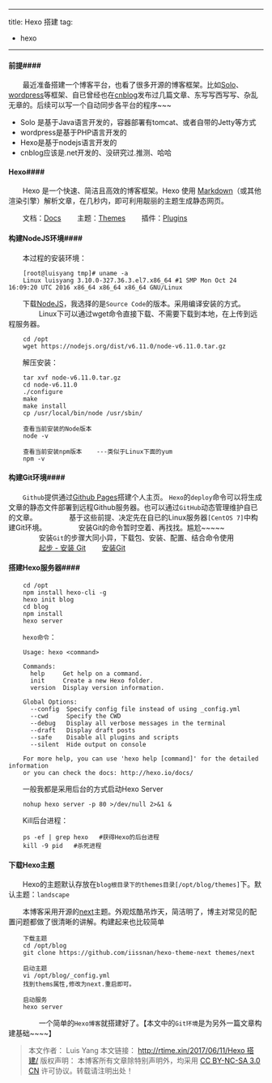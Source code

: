 
---
title: Hexo 搭建
tag:
   - hexo
---

#### 前提####

　　最近准备搭建一个博客平台，也看了很多开源的博客框架。比如[Solo](https://github.com/b3log/solo)、[wordpress](https://wordpress.org/)等框架、自已曾经也在[cnblog](http://www.cnblogs.com/LuisYang/)发布过几篇文章、东写写西写写、杂乱无章的。后续可以写一个自动同步各平台的程序~~~

- Solo 是基于Java语言开发的，容器部署有tomcat、或者自带的Jetty等方式
- wordpress是基于PHP语言开发的
- Hexo是基于nodejs语言开发的
- cnblog应该是.net开发的、没研究过.推测、哈哈


#### Hexo####

　　Hexo 是一个快速、简洁且高效的博客框架。Hexo 使用 [Markdown](http://daringfireball.net/projects/markdown/)（或其他渲染引擎）解析文章，在几秒内，即可利用靓丽的主题生成静态网页。


　　文档：[Docs](https://hexo.io/zh-cn/docs/)
　　主题：[Themes](https://hexo.io/themes/)
　　插件：[Plugins](https://hexo.io/plugins/)


#### 构建NodeJS环境####

　　本过程的安装环境：
```
	[root@luisyang tmp]# uname -a
	Linux luisyang 3.10.0-327.36.3.el7.x86_64 #1 SMP Mon Oct 24 16:09:20 UTC 2016 x86_64 x86_64 x86_64 GNU/Linux
```
　　下载[NodeJS](https://nodejs.org/en/download/)，我选择的是`Source Code`的版本。采用编译安装的方式。
　　
　　Linux下可以通过wget命令直接下载、不需要下载到本地，在上传到远程服务器。

```
	cd /opt
	wget https://nodejs.org/dist/v6.11.0/node-v6.11.0.tar.gz
```

　　解压安装：
	
```
	tar xvf node-v6.11.0.tar.gz
	cd node-v6.11.0
	./configure
	make
	make install
	cp /usr/local/bin/node /usr/sbin/
	
	查看当前安装的Node版本
	node -v

	查看当前安装npm版本    ---类似于Linux下面的yum
	npm -v
```

#### 构建Git环境####

　　`Github`提供通过[Github Pages](https://github.com/blog/272-github-pages)搭建个人主页。 `Hexo`的`deploy`命令可以将生成文章的静态文件部署到远程Github服务器。也可以通过`GitHub`动态管理维护自已的文章。
　　
　　基于这些前提、决定先在自已的Linux服务器`[CentOS 7]`中构建Git环境。
　　
　　安装Git的命令暂时空着、再找找。尴尬~~~~~
　　
　　安装`Git`的步骤大同小异，下载包、安装、配置、结合命令使用
　　
　　[起步 - 安装 Git](https://git-scm.com/book/zh/v1/%E8%B5%B7%E6%AD%A5-%E5%AE%89%E8%A3%85-Git)
　　[安装Git](http://www.liaoxuefeng.com/wiki/0013739516305929606dd18361248578c67b8067c8c017b000/00137396287703354d8c6c01c904c7d9ff056ae23da865a000)
　　

#### 搭建Hexo服务器####

```
	cd /opt    
	npm install hexo-cli -g
	hexo init blog
	cd blog
	npm install
	hexo server
```
　　`hexo命令`：

```
	Usage: hexo <command>
	
	Commands:
	  help     Get help on a command.
	  init     Create a new Hexo folder.
	  version  Display version information.
	
	Global Options:
	  --config  Specify config file instead of using _config.yml
	  --cwd     Specify the CWD
	  --debug   Display all verbose messages in the terminal
	  --draft   Display draft posts
	  --safe    Disable all plugins and scripts
	  --silent  Hide output on console
	
	For more help, you can use 'hexo help [command]' for the detailed information
	or you can check the docs: http://hexo.io/docs/
```
　　一般我都是采用后台的方式启动Hexo Server
```
	nohup hexo server -p 80 >/dev/null 2>&1 &
```
　　Kill后台进程：
```
	ps -ef | grep hexo   #获得Hexo的后台进程
	kill -9 pid   #杀死进程
```

#### 下载Hexo主题 ####
　　Hexo的主题默认存放在`blog根目录下的themes目录[/opt/blog/themes]`下。默认主题：`landscape`

　　本博客采用开源的[next](http://theme-next.iissnan.com/)主题。外观炫酷吊炸天，简洁明了，博主对常见的配置问题都做了很清晰的讲解。构建起来也比较简单

```
	下载主题
	cd /opt/blog
	git clone https://github.com/iissnan/hexo-theme-next themes/next
	
	启动主题
	vi /opt/blog/_config.yml
	找到thems属性,修改为next.重启即可。 
	
	启动服务
	hexo server
```

　　
　　一个简单的`Hexo博客`就搭建好了。【本文中的`Git环境`是为另外一篇文章构建基础~~~~】
　　
> 本文作者： Luis Yang
>本文链接： [http://rtime.xin/2017/06/11/Hexo 搭建/](http://rtime.xin/2017/06/11/Hexo%20%E6%90%AD%E5%BB%BA/)
>版权声明： 本博客所有文章除特别声明外，均采用 [CC BY-NC-SA 3.0 CN](http://creativecommons.org/licenses/by-nc-sa/3.0/cn/) 许可协议。转载请注明出处！
